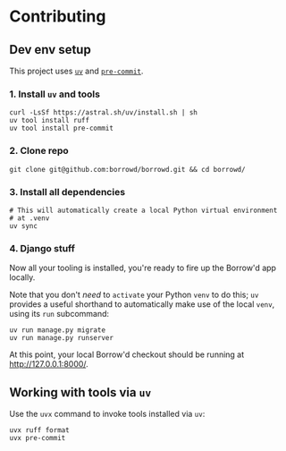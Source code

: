 # Contributing

## Dev env setup

This project uses [`uv`](https://docs.astral.sh/uv/) and
[`pre-commit`](https://pre-commit.com/).

### 1. Install `uv` and tools

```
curl -LsSf https://astral.sh/uv/install.sh | sh
uv tool install ruff
uv tool install pre-commit
```

### 2. Clone repo

```
git clone git@github.com:borrowd/borrowd.git && cd borrowd/
```

### 3. Install all dependencies

```
# This will automatically create a local Python virtual environment
# at .venv
uv sync
```

### 4. Django stuff

Now all your tooling is installed, you're ready to fire up the
Borrow'd app locally.

Note that you don't _need_ to `activate` your Python `venv` to do
this; `uv` provides a useful shorthand to automatically make use
of the local `venv`, using its `run` subcommand:

```
uv run manage.py migrate
uv run manage.py runserver
```

At this point, your local Borrow'd checkout should be running at
http://127.0.0.1:8000/.

## Working with tools via `uv`

Use the `uvx` command to invoke tools installed via `uv`:

```
uvx ruff format
uvx pre-commit
```

